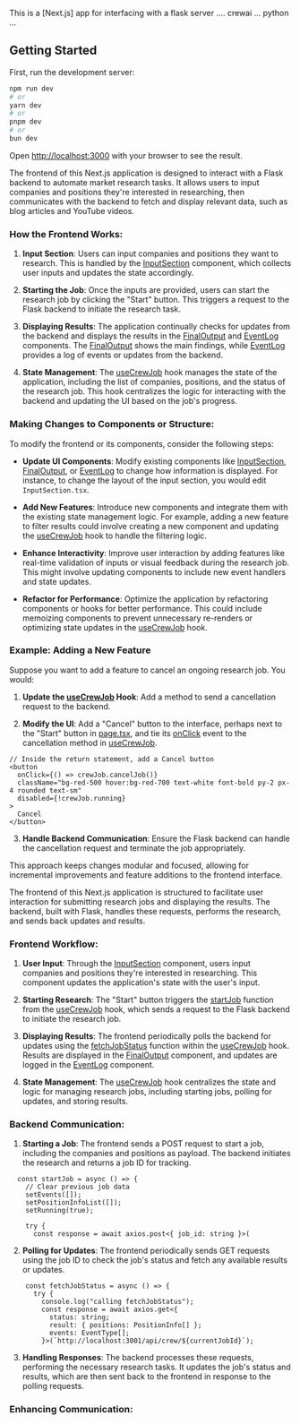 This is a [Next.js] app for interfacing with a flask server .... crewai ... python ... 



## Getting Started

First, run the development server:

```bash
npm run dev
# or
yarn dev
# or
pnpm dev
# or
bun dev
```

Open [http://localhost:3000](http://localhost:3000) with your browser to see the result.

The frontend of this Next.js application is designed to interact with a Flask backend to automate market research tasks. It allows users to input companies and positions they're interested in researching, then communicates with the backend to fetch and display relevant data, such as blog articles and YouTube videos.

### How the Frontend Works:

1. **Input Section**: Users can input companies and positions they want to research. This is handled by the [InputSection](file:///Users/<>/Repos/nextjs-crewai-basic-tutorial/nextjs_app/app/page.tsx#5%2C8-5%2C8) component, which collects user inputs and updates the state accordingly.

2. **Starting the Job**: Once the inputs are provided, users can start the research job by clicking the "Start" button. This triggers a request to the Flask backend to initiate the research task.

3. **Displaying Results**: The application continually checks for updates from the backend and displays the results in the [FinalOutput](file:///Users/<>/Repos/nextjs-crewai-basic-tutorial/nextjs_app/app/page.tsx#4%2C10-4%2C10) and [EventLog](file:///Users/<>/Repos/nextjs-crewai-basic-tutorial/nextjs_app/app/page.tsx#3%2C10-3%2C10) components. The [FinalOutput](file:///Users/<>/Repos/nextjs-crewai-basic-tutorial/nextjs_app/app/page.tsx#4%2C10-4%2C10) shows the main findings, while [EventLog](file:///Users/<>/Repos/nextjs-crewai-basic-tutorial/nextjs_app/app/page.tsx#3%2C10-3%2C10) provides a log of events or updates from the backend.

4. **State Management**: The [useCrewJob](file:///Users/<>/Repos/nextjs-crewai-basic-tutorial/nextjs_app/app/page.tsx#6%2C10-6%2C10) hook manages the state of the application, including the list of companies, positions, and the status of the research job. This hook centralizes the logic for interacting with the backend and updating the UI based on the job's progress.

### Making Changes to Components or Structure:

To modify the frontend or its components, consider the following steps:

- **Update UI Components**: Modify existing components like [InputSection](file:///Users/<>/Repos/nextjs-crewai-basic-tutorial/nextjs_app/app/page.tsx#5%2C8-5%2C8), [FinalOutput](file:///Users/<>/Repos/nextjs-crewai-basic-tutorial/nextjs_app/app/page.tsx#4%2C10-4%2C10), or [EventLog](file:///Users/<>/Repos/nextjs-crewai-basic-tutorial/nextjs_app/app/page.tsx#3%2C10-3%2C10) to change how information is displayed. For instance, to change the layout of the input section, you would edit `InputSection.tsx`.

- **Add New Features**: Introduce new components and integrate them with the existing state management logic. For example, adding a new feature to filter results could involve creating a new component and updating the [useCrewJob](file:///Users/<>/Repos/nextjs-crewai-basic-tutorial/nextjs_app/app/page.tsx#6%2C10-6%2C10) hook to handle the filtering logic.

- **Enhance Interactivity**: Improve user interaction by adding features like real-time validation of inputs or visual feedback during the research job. This might involve updating components to include new event handlers and state updates.

- **Refactor for Performance**: Optimize the application by refactoring components or hooks for better performance. This could include memoizing components to prevent unnecessary re-renders or optimizing state updates in the [useCrewJob](file:///Users/<>/Repos/nextjs-crewai-basic-tutorial/nextjs_app/app/page.tsx#6%2C10-6%2C10) hook.

### Example: Adding a New Feature

Suppose you want to add a feature to cancel an ongoing research job. You would:

1. **Update the [useCrewJob](file:///Users/<>/Repos/nextjs-crewai-basic-tutorial/nextjs_app/app/page.tsx#6%2C10-6%2C10) Hook**: Add a method to send a cancellation request to the backend.

2. **Modify the UI**: Add a "Cancel" button to the interface, perhaps next to the "Start" button in [page.tsx](file:///Users/<>/Repos/nextjs-crewai-basic-tutorial/nextjs_app/app/page.tsx#1%2C1-1%2C1), and tie its [onClick](file:///Users/<>/Repos/nextjs-crewai-basic-tutorial/nextjs_app/app/page.tsx#33%2C15-33%2C15) event to the cancellation method in [useCrewJob](file:///Users/<>/Repos/nextjs-crewai-basic-tutorial/nextjs_app/app/page.tsx#6%2C10-6%2C10).

```typescript:nextjs_app/app/page.tsx
// Inside the return statement, add a Cancel button
<button
  onClick={() => crewJob.cancelJob()}
  className="bg-red-500 hover:bg-red-700 text-white font-bold py-2 px-4 rounded text-sm"
  disabled={!crewJob.running}
>
  Cancel
</button>
```

3. **Handle Backend Communication**: Ensure the Flask backend can handle the cancellation request and terminate the job appropriately.

This approach keeps changes modular and focused, allowing for incremental improvements and feature additions to the frontend interface.

The frontend of this Next.js application is structured to facilitate user interaction for submitting research jobs and displaying the results. The backend, built with Flask, handles these requests, performs the research, and sends back updates and results.

### Frontend Workflow:

1. **User Input**: Through the [InputSection](file:///Users/jackfelke/Repos/nextjs-crewai-basic-tutorial/nextjs_app/app/page.tsx#5%2C8-5%2C8) component, users input companies and positions they're interested in researching. This component updates the application's state with the user's input.

2. **Starting Research**: The "Start" button triggers the [startJob](file:///Users/jackfelke/Repos/nextjs-crewai-basic-tutorial/nextjs_app/app/page.tsx#33%2C38-33%2C38) function from the [useCrewJob](file:///Users/jackfelke/Repos/nextjs-crewai-basic-tutorial/nextjs_app/app/page.tsx#6%2C10-6%2C10) hook, which sends a request to the Flask backend to initiate the research job.

3. **Displaying Results**: The frontend periodically polls the backend for updates using the [fetchJobStatus](file:///Users/jackfelke/Repos/nextjs-crewai-basic-tutorial/nextjs_app/hooks/useCrewJob.tsx#39%2C11-39%2C11) function within the [useCrewJob](file:///Users/jackfelke/Repos/nextjs-crewai-basic-tutorial/nextjs_app/app/page.tsx#6%2C10-6%2C10) hook. Results are displayed in the [FinalOutput](file:///Users/jackfelke/Repos/nextjs-crewai-basic-tutorial/nextjs_app/app/page.tsx#4%2C10-4%2C10) component, and updates are logged in the [EventLog](file:///Users/jackfelke/Repos/nextjs-crewai-basic-tutorial/nextjs_app/app/page.tsx#3%2C10-3%2C10) component.

4. **State Management**: The [useCrewJob](file:///Users/jackfelke/Repos/nextjs-crewai-basic-tutorial/nextjs_app/app/page.tsx#6%2C10-6%2C10) hook centralizes the state and logic for managing research jobs, including starting jobs, polling for updates, and storing results.

### Backend Communication:

1. **Starting a Job**: The frontend sends a POST request to start a job, including the companies and positions as payload. The backend initiates the research and returns a job ID for tracking.

    
```88:95:nextjs_app/hooks/useCrewJob.tsx
  const startJob = async () => {
    // Clear previous job data
    setEvents([]);
    setPositionInfoList([]);
    setRunning(true);

    try {
      const response = await axios.post<{ job_id: string }>(
```


2. **Polling for Updates**: The frontend periodically sends GET requests using the job ID to check the job's status and fetch any available results or updates.

    
```39:46:nextjs_app/hooks/useCrewJob.tsx
    const fetchJobStatus = async () => {
      try {
        console.log("calling fetchJobStatus");
        const response = await axios.get<{
          status: string;
          result: { positions: PositionInfo[] };
          events: EventType[];
        }>(`http://localhost:3001/api/crew/${currentJobId}`);
```


3. **Handling Responses**: The backend processes these requests, performing the necessary research tasks. It updates the job's status and results, which are then sent back to the frontend in response to the polling requests.

### Enhancing Communication:

